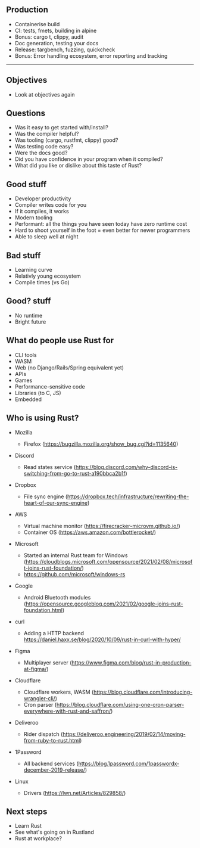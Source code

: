 ## Production

- Containerise build
- CI: tests, fmets, building in alpine
- Bonus: cargo t, clippy, audit
- Doc generation, testing your docs
- Release: targbench, fuzzing, quickcheck
- Bonus: Error handling ecosystem, error reporting and tracking

---

## Objectives

- Look at objectives again

## Questions

- Was it easy to get started with/install?
- Was the compiler helpful?
- Was tooling (cargo, rustfmt, clippy) good?
- Was testing code easy?
- Were the docs good?
- Did you have confidence in your program when it compiled?
- What did you like or dislike about this taste of Rust?

## Good stuff

- Developer productivity
- Compiler writes code for you
- If it compiles, it works
- Modern tooling
- Performant: all the things you have seen today have zero runtime cost
- Hard to shoot yourself in the foot = even better for newer programmers
- Able to sleep well at night

## Bad stuff

- Learning curve
- Relativly young ecosystem
- Compile times (vs Go)

## Good? stuff

- No runtime
- Bright future

## What do people use Rust for

- CLI tools
- WASM
- Web (no Django/Rails/Spring equivalent yet)
- APIs
- Games
- Performance-sensitive code
- Libraries (to C, JS)
- Embedded

## Who is using Rust?

- Mozilla

  - Firefox (https://bugzilla.mozilla.org/show_bug.cgi?id=1135640)

- Discord

  - Read states service (https://blog.discord.com/why-discord-is-switching-from-go-to-rust-a190bbca2b1f)

- Dropbox

  - File sync engine (https://dropbox.tech/infrastructure/rewriting-the-heart-of-our-sync-engine)

- AWS

  - Virtual machine monitor (https://firecracker-microvm.github.io/)
  - Container OS (https://aws.amazon.com/bottlerocket/)

- Microsoft

  - Started an internal Rust team for Windows (https://cloudblogs.microsoft.com/opensource/2021/02/08/microsoft-joins-rust-foundation/)
  - https://github.com/microsoft/windows-rs

- Google

  - Android Bluetooth modules (https://opensource.googleblog.com/2021/02/google-joins-rust-foundation.html)

- curl

  - Adding a HTTP backend https://daniel.haxx.se/blog/2020/10/09/rust-in-curl-with-hyper/

- Figma

  - Multiplayer server (https://www.figma.com/blog/rust-in-production-at-figma/)

- Cloudflare

  - Cloudflare workers, WASM (https://blog.cloudflare.com/introducing-wrangler-cli/)
  - Cron parser (https://blog.cloudflare.com/using-one-cron-parser-everywhere-with-rust-and-saffron/)

- Deliveroo

  - Rider dispatch (https://deliveroo.engineering/2019/02/14/moving-from-ruby-to-rust.html)

- 1Password

  - All backend services (https://blog.1password.com/1passwordx-december-2019-release/)

- Linux
  - Drivers (https://lwn.net/Articles/829858/)

## Next steps

- Learn Rust
- See what's going on in Rustland
- Rust at workplace?
